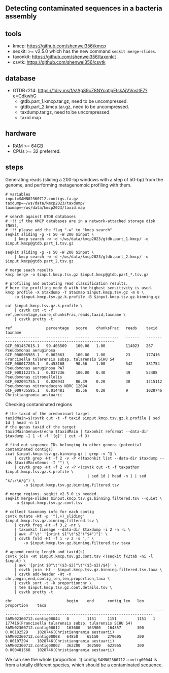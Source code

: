 ## Detecting contaminated sequences in a bacteria assembly

## tools

- kmcp: https://github.com/shenwei356/kmcp
- seqkit: >= v2.5.0 which has the new command `seqkit merge-slides`.
- taxonkit: https://github.com/shenwei356/taxonkit
- csvtk: https://github.com/shenwei356/csvtk

## database

- GTDB r214: https://1drv.ms/f/s!Ag89cZ8NYcqtlgEtskAjVVosItE7?e=CdkwhG
    - gtdb.part_1.kmcp.tar.gz, need to be uncompressed.
    - gtdb.part_2.kmcp.tar.gz, need to be uncompressed.
    - taxdump.tar.gz, need to be uncompressed.
    - taxid.map

## hardware

- RAM >= 64GB
- CPUs >= 32 preferred.

## steps

Generating reads (sliding a 200-bp windows with a step of 50-bp) from the genome,
and performing metagenomoic profiling with them.

    # variables
    input=SAMN02360712.contigs.fa.gz
    taxdump=~/ws/data/kmcp2023/taxdump/
    taxmap=~/ws/data/kmcp2023/taxid.map

    # search against GTDB databases
    # !!! if the KMCP databases are in a network-attached storage disk (NAS),
    # !!! please add the flag "-w" to "kmcp search"
    seqkit sliding -g -s 50 -W 200 $input \
        | kmcp search -w -d ~/ws/data/kmcp2023/gtdb.part_1.kmcp/ -o $input.kmcp@gtdb.part_1.tsv.gz

    seqkit sliding -g -s 50 -W 200 $input \
        | kmcp search -w -d ~/ws/data/kmcp2023/gtdb.part_2.kmcp/ -o $input.kmcp@gtdb.part_2.tsv.gz

    # merge seach results
    kmcp merge -o $input.kmcp.tsv.gz $input.kmcp@gtdb.part_*.tsv.gz

    # profiling and outputing read classification results.
    # here the profiling mode 0 with the highest sensitivity is used.
    kmcp profile -X $taxdump -T $taxmap $input.kmcp.tsv.gz -m 0 \
        -o $input.kmcp.tsv.gz.k.profile -B $input.kmcp.tsv.gz.binning.gz

    cat $input.kmcp.tsv.gz.k.profile \
        | csvtk cut -t -f ref,percentage,score,chunksFrac,reads,taxid,taxname \
        | csvtk pretty -t

    ref               percentage   score    chunksFrac   reads    taxid     taxname
    ---------------   ----------   ------   ----------   ------   -------   ------------------------------------------------
    GCF_001457615.1   99.405509    100.00   1.00         114023   287       Pseudomonas aeruginosa
    GCF_000008985.1   0.062663     100.00   1.00         23       177416    Francisella tularensis subsp. tularensis SCHU S4
    GCF_000017205.1   0.453168     90.56    1.00         542      381754    Pseudomonas aeruginosa PA7
    GCF_900112375.1   0.037236     100.00   0.40         49       53408     Pseudomonas citronellolis
    GCF_002091755.1   0.026943     86.39    0.20         30       1215112   Pseudomonas nitroreducens NBRC 12694
    GCF_009735585.1   0.014481     85.56    0.20         9        1028746   Christiangramia aestuarii

Checking contaminated regions

    # the taxid of the predominant target
    taxidMain=$(csvtk cut -t -f taxid $input.kmcp.tsv.gz.k.profile | sed 1d | head -n 1)
    # the genus taxid of the target
    taxidMainGenus=$(echo $taxidMain | taxonkit reformat --data-dir $taxdump -I 1 -t -f '{g}' | cut -f 3)

    # find out sequence IDs belonging to other genera (potential contaminated contigs)
    zcat $input.kmcp.tsv.gz.binning.gz | grep -v ^@ \
        | csvtk grep -Ht -f 2 -v -P <(taxonkit list --data-dir $taxdump --ids $taxidMainGenus -I "") \
        | csvtk grep -Ht -f 2 -v -P <(csvtk cut -t -f taxpathsn $input.kmcp.tsv.gz.k.profile \
                                        | sed 1d | head -n 1 | sed "s/;/\n/g") \
            -o $input.kmcp.tsv.gz.binning.filtered.tsv

    # merge regions. seqkit v2.5.0 is needed.
    seqkit merge-slides $input.kmcp.tsv.gz.binning.filtered.tsv --quiet \
        -o $input.kmcp.tsv.gz.cont.tsv

    # collect taxonomy info for each contig
    csvtk mutate -Ht -p '^(.+)_sliding' $input.kmcp.tsv.gz.binning.filtered.tsv \
        | csvtk freq -Ht -f 3,2 -nr \
        | taxonkit lineage --data-dir $taxdump -i 2 -n -L \
        | awk -F'\t' '{print $1"\t"$2"("$4")"}' \
        | csvtk fold -Ht -f 1 -v 2 -s ',' \
            -o $input.kmcp.tsv.gz.binning.filtered.tsv.taxa

    # append contig length and taxid(s)
    csvtk join -Ht $input.kmcp.tsv.gz.cont.tsv <(seqkit fx2tab -ni -l $input) \
        | awk '{print $0"\t"($3-$2)"\t"($3-$2)/$4}' \
        | csvtk join -Ht - $input.kmcp.tsv.gz.binning.filtered.tsv.taxa \
        | csvtk add-header -Ht -n chr,begin,end,contig_len,len,proportion,taxa \
        | csvtk sort -t -k proportion:nr \
        | tee $input.kmcp.tsv.gz.cont.details.tsv \
        | csvtk pretty -t

    chr                        begin    end      contig_len   len    proportion    taxa
    ------------------------   ------   ------   ----------   ----   -----------   --------------------------------------------------------
    SAMN02360712.contig00044   0        1151     1151         1151   1             177416(Francisella tularensis subsp. tularensis SCHU S4)
    SAMN02360712.contig00012   163600   163900   164357       300    0.00182529    1028746(Christiangramia aestuarii)
    SAMN02360712.contig00008   64850    65150    279605       300    0.00107294    1028746(Christiangramia aestuarii)
    SAMN02360712.contig00002   362200   362500   622965       300    0.000481568   1028746(Christiangramia aestuarii)

We can see the whole (proportion: 1) contig `SAMN02360712.contig00044` is from a totally different species, which should be a contaminated sequence.
